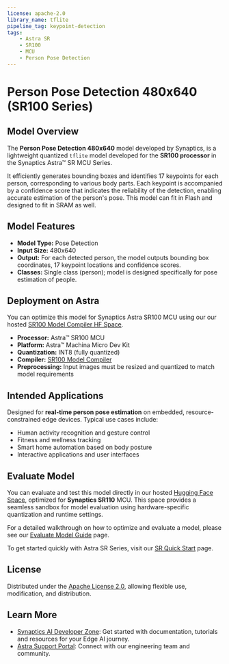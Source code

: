```yaml
---
license: apache-2.0
library_name: tflite
pipeline_tag: keypoint-detection
tags:
    - Astra SR
    - SR100
    - MCU
    - Person Pose Detection
---
```

# Person Pose Detection 480x640 (SR100 Series)

## Model Overview

The **Person Pose Detection 480x640** model developed by Synaptics, is a lightweight quantized `tflite` model developed for the **SR100 processor** in the Synaptics Astra™  SR MCU Series. 

It efficiently generates bounding boxes and identifies 17 keypoints for each person, corresponding to various body parts. Each keypoint is accompanied by a confidence score that indicates the reliability of the detection, enabling accurate estimation of the person's pose. This model can fit in Flash and designed to fit in SRAM as well.

## Model Features

- **Model Type:** Pose Detection
- **Input Size:** 480x640 
- **Output:** For each detected person, the model outputs bounding box coordinates, 17 keypoint locations and confidence scores.
- **Classes:** Single class (person); model is designed specifically for pose estimation of people.



## Deployment on Astra

You can optimize this model for Synaptics Astra SR100 MCU using our our hosted [SR100 Model Compiler HF Space](https://huggingface.co/spaces/Synaptics/SR100-Model-Compiler).

- **Processor:**  Astra™ SR100 MCU
- **Platform:**  Astra™ Machina Micro Dev Kit
- **Quantization:** INT8 (fully quantized)
- **Compiler:** [SR100 Model Compiler](https://huggingface.co/spaces/Synaptics/SR100-Model-Compiler)
- **Preprocessing:** Input images must be resized and quantized to match model requirements

## Intended Applications

Designed for **real-time person pose estimation** on embedded, resource-constrained edge devices. Typical use cases include:

- Human activity recognition and gesture control
- Fitness and wellness tracking
- Smart home automation based on body posture
- Interactive applications and user interfaces


## Evaluate Model

You can evaluate and test this model directly in our hosted [Hugging Face Space](https://huggingface.co/spaces/Synaptics/SR100-Model-Compiler),  optimized for **Synaptics SR110** MCU. This space provides a seamless sandbox for model evaluation using hardware-specific quantization and runtime settings.

For a detailed walkthrough on how to optimize and evaluate a model, please see our [Evaluate Model Guide](https://developer.synaptics.com/docs/sr/sr100/evaluate-sr?utm_source=hf) page.

To get started quickly with Astra SR Series, visit our [SR Quick Start](https://developer.synaptics.com/docs/sr/sr110/quick-start?utm_source=hf) page.

## License

Distributed under the [Apache License 2.0](https://www.apache.org/licenses/LICENSE-2.0), allowing flexible use, modification, and distribution.

## Learn More

- [Synaptics AI Developer Zone](https://developer.synaptics.com?utm_source=hf): Get started with documentation, tutorials and resources for your Edge AI journey.
- [Astra Support Portal](https://synacsm.atlassian.net/servicedesk/customer/portal/543?utm_source=hf): Connect with our engineering team and community.